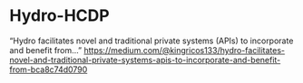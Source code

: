 # Hydro-HCDP
“Hydro facilitates novel and traditional private systems (APIs) to incorporate and benefit from…” https://medium.com/@kingricos133/hydro-facilitates-novel-and-traditional-private-systems-apis-to-incorporate-and-benefit-from-bca8c74d0790
